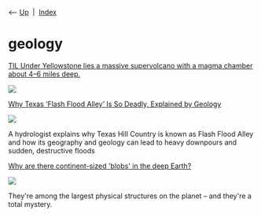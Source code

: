 <div class="nav">

⟵ [Up](index.html)  \|  [Index](index.html)

</div>

# geology

<div class="cards">

<div class="card">

<div class="card-title">

[TIL Under Yellowstone lies a massive supervolcano with a magma chamber
about 4–6 miles
deep.](https://www.reddit.com/r/todayilearned/comments/1lqliby/til_under_yellowstone_lies_a_massive_supervolcano/)

</div>

<div class="card-image">

[![](https://share.redd.it/preview/post/1lqliby)](https://www.reddit.com/r/todayilearned/comments/1lqliby/til_under_yellowstone_lies_a_massive_supervolcano/)

</div>

</div>

<div class="card">

<div class="card-title">

[Why Texas ‘Flash Flood Alley’ Is So Deadly, Explained by
Geology](https://www.scientificamerican.com/article/why-texas-flash-flood-alley-is-so-deadly-explained-by-geology/)

</div>

<div class="card-image">

[![](https://static.scientificamerican.com/dam/m/76a30dd4b02c9521/original/central-texas-floods.jpg?m=1751920214.411&w=1200)](https://www.scientificamerican.com/article/why-texas-flash-flood-alley-is-so-deadly-explained-by-geology/)

</div>

A hydrologist explains why Texas Hill Country is known as Flash Flood
Alley and how its geography and geology can lead to heavy downpours and
sudden, destructive floods

</div>

<div class="card">

<div class="card-title">

[Why are there continent-sized 'blobs' in the deep
Earth?](https://www.bbc.com/future/article/20220510-why-are-there-continent-sized-blobs-in-the-deep-earth?ocid=global_future_rss)

</div>

<div class="card-image">

[![](https://ychef.files.bbci.co.uk/624x351/p0c636t3.jpg)](https://www.bbc.com/future/article/20220510-why-are-there-continent-sized-blobs-in-the-deep-earth?ocid=global_future_rss)

</div>

They're among the largest physical structures on the planet – and
they're a total mystery.

</div>

</div>
